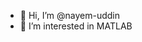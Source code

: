 - 👋 Hi, I’m @nayem-uddin
- 👀 I’m interested in MATLAB

<!---
nayem-uddin/nayem-uddin is a ✨ special ✨ repository because its `README.md` (this file) appears on your GitHub profile.
You can click the Preview link to take a look at your changes.
--->
